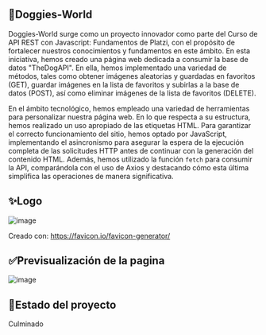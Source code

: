 ## 🧡Doggies-World

Doggies-World surge como un proyecto innovador como parte del Curso de API REST con Javascript: Fundamentos de Platzi, con el propósito de fortalecer nuestros conocimientos y fundamentos en este ámbito. En esta iniciativa, hemos creado una página web dedicada a consumir la base de datos "TheDogAPI". En ella, hemos implementado una variedad de métodos, tales como obtener imágenes aleatorias y guardadas en favoritos (GET), guardar imágenes en la lista de favoritos y subirlas a la base de datos (POST), así como eliminar imágenes de la lista de favoritos (DELETE).

En el ámbito tecnológico, hemos empleado una variedad de herramientas para personalizar nuestra página web. En lo que respecta a su estructura, hemos realizado un uso apropiado de las etiquetas HTML. Para garantizar el correcto funcionamiento del sitio, hemos optado por JavaScript, implementando el asincronismo para asegurar la espera de la ejecución completa de las solicitudes HTTP antes de continuar con la generación del contenido HTML. Además, hemos utilizado la función `fetch` para consumir la API, comparándola con el uso de Axios y destacando cómo esta última simplifica las operaciones de manera significativa.

## ✨Logo

![image](https://github.com/mstovarh/doggies-world-apirest-js/assets/107591274/b4122deb-eff0-4125-b166-e86fe160446f)

Creado con: <a>https://favicon.io/favicon-generator/</a>

## ✅Previsualización de la pagina

![image](https://github.com/mstovarh/doggies-world-apirest-js/assets/107591274/08688f19-205a-4155-99ec-b5779a00562c)

## 📌Estado del proyecto

Culminado
